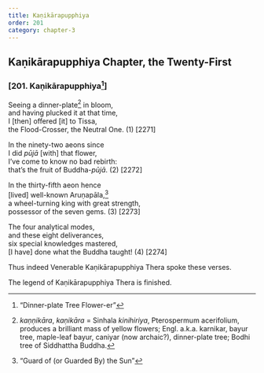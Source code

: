 ```yaml
---
title: Kaṇikārapupphiya
order: 201
category: chapter-3
---
```


## Kaṇikārapupphiya Chapter, the Twenty-First

### \[201. Kaṇikārapupphiya[^1]\]

Seeing a dinner-plate[^2] in bloom,  
and having plucked it at that time,  
I \[then\] offered \[it\] to Tissa,  
the Flood-Crosser, the Neutral One. (1) \[2271\]

In the ninety-two aeons since  
I did *pūjā* \[with\] that flower,  
I’ve come to know no bad rebirth:  
that’s the fruit of Buddha-*pūjā*. (2) \[2272\]

In the thirty-fifth aeon hence  
\[lived\] well-known Aruṇapāla,[^3]  
a wheel-turning king with great strength,  
possessor of the seven gems. (3) \[2273\]

The four analytical modes,  
and these eight deliverances,  
six special knowledges mastered,  
\[I have\] done what the Buddha taught! (4) \[2274\]

Thus indeed Venerable Kaṇikārapupphiya Thera spoke these verses.

The legend of Kaṇikārapupphiya Thera is finished.

[^1]: “Dinner-plate Tree Flower-er”

[^2]: *kaṇṇikāra*, *kaṇikāra* = Sinhala *kinihiriya*, Pterospermum acerifolium, produces a brilliant mass of yellow flowers; Engl. a.k.a. karnikar, bayur tree, maple-leaf bayur, caniyar (now archaic?), dinner-plate tree; Bodhi tree of Siddhattha Buddha.

[^3]: “Guard of (or Guarded By) the Sun”
